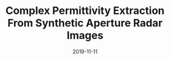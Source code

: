 ---
draft: false
doi: 10.1109/TIM.2019.2952479
title: Complex Permittivity Extraction From Synthetic Aperture Radar Images


publication_types:
  - "Journal article"
authors:
  - Yuan Gao
  - Mohammad Tayeb Al Qaseer
  - Reza Zoughi
publication: In *IEEE Transactions on Instrumentation and Measurement*
publication_short: In *IEEE Transactions on Instrumentation and Measurement*
featured: false
image:
  filename: featured
  focal_point: Smart
  preview_only: false
date: 2019-11-11
---